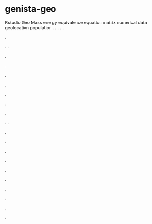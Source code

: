 # genista-geo
Rstudio Geo Mass energy equivalence equation matrix numerical data geolocation population
.
.
.
.
.




.






















.
.


























.











.








.





.











.










.


















.



.
.









.



.














.




















.













.



.










.





.











.



.
